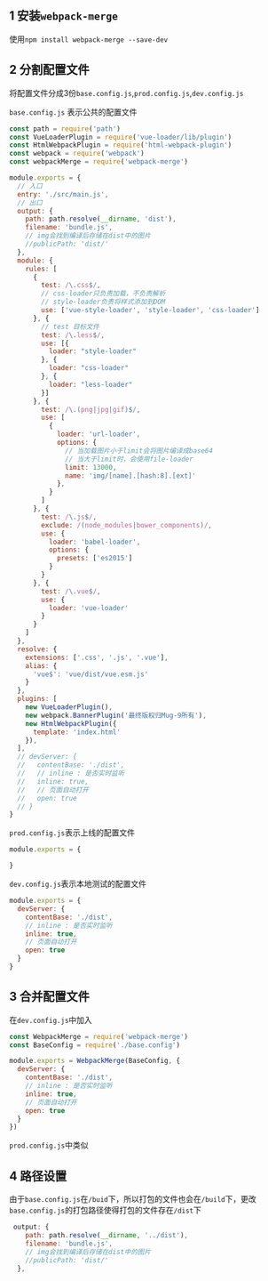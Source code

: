 ## 1 安装`webpack-merge`

使用`npm install webpack-merge --save-dev`

## 2 分割配置文件

将配置文件分成3份`base.config.js`,`prod.config.js`,`dev.config.js`

`base.config.js` 表示公共的配置文件

```js
const path = require('path')
const VueLoaderPlugin = require('vue-loader/lib/plugin')
const HtmlWebpackPlugin = require('html-webpack-plugin')
const webpack = require('webpack')
const webpackMerge = require('webpack-merge')

module.exports = {
  // 入口
  entry: './src/main.js',
  // 出口
  output: {
    path: path.resolve(__dirname, 'dist'),
    filename: 'bundle.js',
    // img会找到编译后存储在dist中的图片
    //publicPath: 'dist/'
  },
  module: {
    rules: [
      {
        test: /\.css$/,
        // css-loader只负责加载，不负责解析
        // style-loader负责将样式添加到DOM
        use: ['vue-style-loader', 'style-loader', 'css-loader']
      }, {
        // test 目标文件
        test: /\.less$/,
        use: [{
          loader: "style-loader"
        }, {
          loader: "css-loader"
        }, {
          loader: "less-loader"
        }]
      }, {
        test: /\.(png|jpg|gif)$/,
        use: [
          {
            loader: 'url-loader',
            options: {
              // 当加载图片小于limit会将图片编译成base64
              // 当大于limit时，会使用file-loader
              limit: 13000,
              name: 'img/[name].[hash:8].[ext]'
            },
          }
        ]
      }, {
        test: /\.js$/,
        exclude: /(node_modules|bower_components)/,
        use: {
          loader: 'babel-loader',
          options: {
            presets: ['es2015']
          }
        }
      }, {
        test: /\.vue$/,
        use: {
          loader: 'vue-loader'
        }
      }
    ]
  },
  resolve: {
    extensions: ['.css', '.js', '.vue'],
    alias: {
      'vue$': 'vue/dist/vue.esm.js'
    }
  },
  plugins: [
    new VueLoaderPlugin(),
    new webpack.BannerPlugin('最终版权归Mug-9所有'),
    new HtmlWebpackPlugin({
      template: 'index.html'
    }),
  ],
  // devServer: {
  //   contentBase: './dist',
  //   // inline : 是否实时监听
  //   inline: true,
  //   // 页面自动打开
  //   open: true
  // }
}
```



`prod.config.js`表示上线的配置文件

```js
module.exports = {

}
```



`dev.config.js`表示本地测试的配置文件

```js
module.exports = {
  devServer: {
    contentBase: './dist',
    // inline : 是否实时监听
    inline: true,
    // 页面自动打开
    open: true
  }
}
```

## 3 合并配置文件

在`dev.config.js`中加入

```js
const WebpackMerge = require('webpack-merge')
const BaseConfig = require('./base.config')

module.exports = WebpackMerge(BaseConfig, {
  devServer: {
    contentBase: './dist',
    // inline : 是否实时监听
    inline: true,
    // 页面自动打开
    open: true
  }
})
```

`prod.config.js`中类似

## 4 路径设置

由于`base.config.js`在`/buid`下，所以打包的文件也会在`/build`下，更改`base.config.js`的打包路径使得打包的文件存在`/dist`下

```js
 output: {
    path: path.resolve(__dirname, '../dist'),
    filename: 'bundle.js',
    // img会找到编译后存储在dist中的图片
    //publicPath: 'dist/'
  },
```

